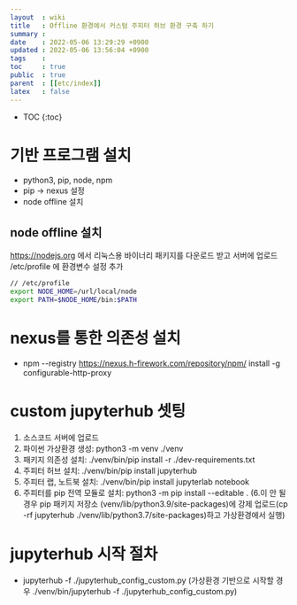 ```yaml
---
layout  : wiki
title   : Offline 환경에서 커스텀 주피터 허브 환경 구축 하기
summary : 
date    : 2022-05-06 13:29:29 +0900
updated : 2022-05-06 13:56:04 +0900
tags    : 
toc     : true
public  : true
parent  : [[etc/index]]
latex   : false
---
```

* TOC
{:toc}

# 기반 프로그램 설치
- python3, pip, node, npm
- pip -> nexus 설정
- node offline 설치


## node offline 설치
https://nodejs.org 에서 리눅스용 바이너리 패키지를 다운로드 받고 서버에 업로드
/etc/profile 에 환경변수 설정 추가

```sh
// /etc/profile
export NODE_HOME=/url/local/node
export PATH=$NODE_HOME/bin:$PATH
```

# nexus를 통한 의존성 설치
- npm --registry https://nexus.h-firework.com/repository/npm/ install -g configurable-http-proxy


# custom jupyterhub 셋팅
1. 소스코드 서버에 업로드
2. 파이썬 가상환경 생성: python3 -m venv ./venv
3. 패키지 의존성 설치: ./venv/bin/pip install -r ./dev-requirements.txt
4. 주피터 허브 설치: ./venv/bin/pip install jupyterhub
5. 주피터 랩, 노트북 설치: ./venv/bin/pip install jupyterlab notebook
6. 주피터를 pip 전역 모듈로 설치: python3 -m pip install --editable .
(6.이 안 될 경우 pip 패키지 저장소 (venv/lib/python3.9/site-packages)에 강제 업로드(cp -rf  jupyterhub ./venv/lib/python3.7/site-packages)하고 가상환경에서 실행)

# jupyterhub 시작 절차
- jupyterhub -f ./jupyterhub_config_custom.py
(가상환경 기반으로 시작할 경우 ./venv/bin/jupyterhub -f ./jupyterhub_config_custom.py)
